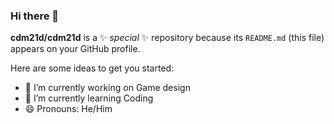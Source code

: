 ### Hi there 👋

**cdm21d/cdm21d** is a ✨ _special_ ✨ repository because its `README.md` (this file) appears on your GitHub profile.

Here are some ideas to get you started:

- 🔭 I’m currently working on Game design
- 🌱 I’m currently learning Coding
- 😄 Pronouns: He/Him

